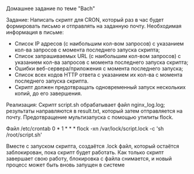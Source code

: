Домашнее задание по теме "Bach"

Задание:
Написать скрипт для CRON, который раз в час будет формировать письмо и отправлять на заданную почту.
Необходимая информация в письме:
- Список IP адресов (с наибольшим кол-вом запросов) с указанием кол-ва запросов c момента последнего запуска скрипта;
- Список запрашиваемых URL (с наибольшим кол-вом запросов) с указанием кол-ва запросов c момента последнего запуска скрипта;
- Ошибки веб-сервера/приложения c момента последнего запуска;
- Список всех кодов HTTP ответа с указанием их кол-ва с момента последнего запуска скрипта.
- Скрипт должен предотвращать одновременный запуск нескольких копий, до его завершения.


Реализация:
Скрипт script.sh обрабатывает файл nginx_log.log; результаты направляются в result.txt, который затем отправляется на почту. Предотвращение мультизапуска с помощью утилиты flock.

Файл /etc/crontab
0 * 1 * * *  flock -xn /var/lock/script.lock -c 'sh /root/script.sh'

Вместе с запуском скрипта, создаётся .lock файл, который остаётся заблокирован, пока скрипт будет работать. Как только скрипт завершает свою работу, блокировка с файла снимается, и новый процесс может быть вновь запущен в системе
